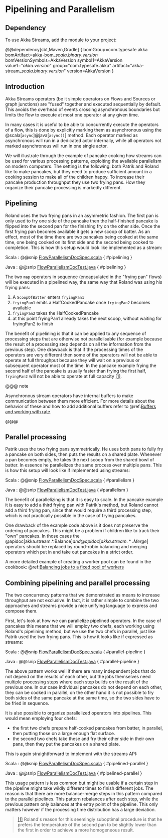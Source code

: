 # Pipelining and Parallelism

## Dependency

To use Akka Streams, add the module to your project:

@@dependency[sbt,Maven,Gradle] {
  bomGroup=com.typesafe.akka bomArtifact=akka-bom_$scala.binary.version$ bomVersionSymbols=AkkaVersion
  symbol1=AkkaVersion
  value1="$akka.version$"
  group="com.typesafe.akka"
  artifact="akka-stream_$scala.binary.version$"
  version=AkkaVersion
}

## Introduction

Akka Streams operators (be it simple operators on Flows and Sources or graph junctions) are "fused" together
and executed sequentially by default. This avoids the overhead of events crossing asynchronous boundaries but
limits the flow to execute at most one operator at any given time.

In many cases it is useful to be able to concurrently execute the operators of a flow, this is done by explicitly marking
them as asynchronous using the @scala[`async`]@java[`async()`] method. Each operator marked as asynchronous will run in a
dedicated actor internally, while all operators not marked asynchronous will run in one single actor.

We will illustrate through the example of pancake cooking how streams can be used for various processing patterns,
exploiting the available parallelism on modern computers. The setting is the following: both Patrik and Roland
like to make pancakes, but they need to produce sufficient amount in a cooking session to make all of the children
happy. To increase their pancake production throughput they use two frying pans. How they organize their pancake
processing is markedly different.

## Pipelining

Roland uses the two frying pans in an asymmetric fashion. The first pan is only used to fry one side of the
pancake then the half-finished pancake is flipped into the second pan for the finishing fry on the other side.
Once the first frying pan becomes available it gets a new scoop of batter. As an effect, most of the time there
are two pancakes being cooked at the same time, one being cooked on its first side and the second being cooked to
completion.
This is how this setup would look like implemented as a stream:

Scala
:   @@snip [FlowParallelismDocSpec.scala](/gemini-docs/src/test/scala/docs/stream/FlowParallelismDocSpec.scala) { #pipelining }

Java
:   @@snip [FlowParallelismDocTest.java](/gemini-docs/src/test/java/jdocs/stream/FlowParallelismDocTest.java) { #pipelining }

The two `map` operators in sequence (encapsulated in the "frying pan" flows) will be executed in a pipelined way,
the same way that Roland was using his frying pans:

 1. A `ScoopOfBatter` enters `fryingPan1`
 2. `fryingPan1` emits a HalfCookedPancake once `fryingPan2` becomes available
 3. `fryingPan2` takes the HalfCookedPancake
 4. at this point fryingPan1 already takes the next scoop, without waiting for fryingPan2 to finish

The benefit of pipelining is that it can be applied to any sequence of processing steps that are otherwise not
parallelisable (for example because the result of a processing step depends on all the information from the previous
step). One drawback is that if the processing times of the operators are very different then some of the operators will not
be able to operate at full throughput because they will wait on a previous or subsequent operator most of the time. In the
pancake example frying the second half of the pancake is usually faster than frying the first half, `fryingPan2` will
not be able to operate at full capacity <a id="^1" href="#1">[1]</a>.

@@@ note

Asynchronous stream operators have internal buffers to make communication between them more efficient.
For more details about the behavior of these and how to add additional buffers refer to @ref:[Buffers and working with rate](stream-rate.md).

@@@

## Parallel processing

Patrik uses the two frying pans symmetrically. He uses both pans to fully fry a pancake on both sides, then puts
the results on a shared plate. Whenever a pan becomes empty, he takes the next scoop from the shared bowl of batter.
In essence he parallelizes the same process over multiple pans. This is how this setup will look like if implemented
using streams:

Scala
:   @@snip [FlowParallelismDocSpec.scala](/gemini-docs/src/test/scala/docs/stream/FlowParallelismDocSpec.scala) { #parallelism }

Java
:   @@snip [FlowParallelismDocTest.java](/gemini-docs/src/test/java/jdocs/stream/FlowParallelismDocTest.java) { #parallelism }

The benefit of parallelizing is that it is easy to scale. In the pancake example
it is easy to add a third frying pan with Patrik's method, but Roland cannot add a third frying pan,
since that would require a third processing step, which is not practically possible in the case of frying pancakes.

One drawback of the example code above is it does not preserve the ordering of pancakes. This might be a problem
if children like to track their "own" pancakes. In those cases the @apidoc[akka.stream.*.Balance$] and @apidoc[akka.stream.*.Merge$] operators should be replaced
by round-robin balancing and merging operators which put in and take out pancakes in a strict order.

A more detailed example of creating a worker pool can be found in the cookbook: @ref:[Balancing jobs to a fixed pool of workers](stream-cookbook.md#cookbook-balance)

## Combining pipelining and parallel processing

The two concurrency patterns that we demonstrated as means to increase throughput are not exclusive.
In fact, it is rather simple to combine the two approaches and streams provide
a nice unifying language to express and compose them.

First, let's look at how we can parallelize pipelined operators. In the case of pancakes this means that we
will employ two chefs, each working using Roland's pipelining method, but we use the two chefs in parallel, just like
Patrik used the two frying pans. This is how it looks like if expressed as streams:

Scala
:   @@snip [FlowParallelismDocSpec.scala](/gemini-docs/src/test/scala/docs/stream/FlowParallelismDocSpec.scala) { #parallel-pipeline }

Java
:   @@snip [FlowParallelismDocTest.java](/gemini-docs/src/test/java/jdocs/stream/FlowParallelismDocTest.java) { #parallel-pipeline }

The above pattern works well if there are many independent jobs that do not depend on the results of each other, but
the jobs themselves need multiple processing steps where each step builds on the result of
the previous one. In our case individual pancakes do not depend on each other, they can be cooked in parallel, on the
other hand it is not possible to fry both sides of the same pancake at the same time, so the two sides have to be fried
in sequence.

It is also possible to organize parallelized operators into pipelines. This would mean employing four chefs:

 * the first two chefs prepare half-cooked pancakes from batter, in parallel, then putting those on a large enough
flat surface.
 * the second two chefs take these and fry their other side in their own pans, then they put the pancakes on a shared
plate.

This is again straightforward to implement with the streams API:

Scala
:   @@snip [FlowParallelismDocSpec.scala](/gemini-docs/src/test/scala/docs/stream/FlowParallelismDocSpec.scala) { #pipelined-parallel }

Java
:   @@snip [FlowParallelismDocTest.java](/gemini-docs/src/test/java/jdocs/stream/FlowParallelismDocTest.java) { #pipelined-parallel }

This usage pattern is less common but might be usable if a certain step in the pipeline might take wildly different
times to finish different jobs. The reason is that there are more balance-merge steps in this pattern
compared to the parallel pipelines. This pattern rebalances after each step, while the previous pattern only balances
at the entry point of the pipeline. This only matters however if the processing time distribution has a large
deviation.

> <a id="1" href="#^1">[1]</a> Roland's reason for this seemingly suboptimal procedure is that he prefers the temperature of the second pan
to be slightly lower than the first in order to achieve a more homogeneous result.
